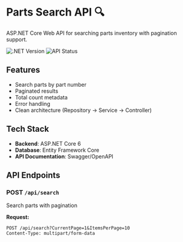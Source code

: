 # Parts Search API 🔍

ASP.NET Core Web API for searching parts inventory with pagination support.

![.NET Version](https://img.shields.io/badge/.NET-6.0-blue)
![API Status](https://img.shields.io/badge/status-active-brightgreen)

## Features
- Search parts by part number
- Paginated results
- Total count metadata
- Error handling
- Clean architecture (Repository → Service → Controller)

## Tech Stack
- **Backend**: ASP.NET Core 6
- **Database**: Entity Framework Core
- **API Documentation**: Swagger/OpenAPI

## API Endpoints

### POST `/api/search`
Search parts with pagination

**Request:**
```http
POST /api/search?CurrentPage=1&ItemsPerPage=10
Content-Type: multipart/form-data


